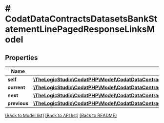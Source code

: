 # # CodatDataContractsDatasetsBankStatementLinePagedResponseLinksModel

## Properties

Name | Type | Description | Notes
------------ | ------------- | ------------- | -------------
**self** | [**\TheLogicStudio\CodatPHP\Model\CodatDataContractsDatasetsBankStatementLinePagedResponseHrefModel**](CodatDataContractsDatasetsBankStatementLinePagedResponseHrefModel.md) |  | [optional]
**current** | [**\TheLogicStudio\CodatPHP\Model\CodatDataContractsDatasetsBankStatementLinePagedResponseHrefModel**](CodatDataContractsDatasetsBankStatementLinePagedResponseHrefModel.md) |  | [optional]
**next** | [**\TheLogicStudio\CodatPHP\Model\CodatDataContractsDatasetsBankStatementLinePagedResponseHrefModel**](CodatDataContractsDatasetsBankStatementLinePagedResponseHrefModel.md) |  | [optional]
**previous** | [**\TheLogicStudio\CodatPHP\Model\CodatDataContractsDatasetsBankStatementLinePagedResponseHrefModel**](CodatDataContractsDatasetsBankStatementLinePagedResponseHrefModel.md) |  | [optional]

[[Back to Model list]](../../README.md#models) [[Back to API list]](../../README.md#endpoints) [[Back to README]](../../README.md)
